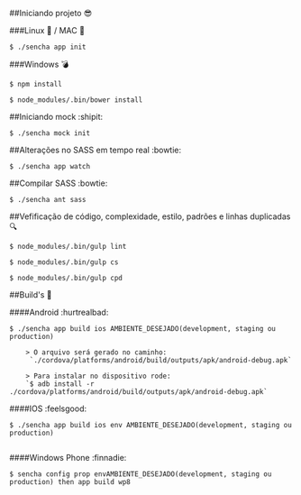 
##Iniciando projeto :sunglasses:

###Linux :penguin: / MAC :apple:

`$ ./sencha app init`


###Windows :bomb:

`$ npm install`

`$ node_modules/.bin/bower install`


##Iniciando mock :shipit:

`$ ./sencha mock init`


##Alterações no SASS em tempo real :bowtie:

`$ ./sencha app watch`


##Compilar SASS :bowtie:

`$ ./sencha ant sass`


##Vefificação de código, complexidade, estilo, padrões e linhas duplicadas :mag:

`$ node_modules/.bin/gulp lint`

`$ node_modules/.bin/gulp cs`

`$ node_modules/.bin/gulp cpd`


##Build's :nut_and_bolt:

####Android :hurtrealbad:

`$ ./sencha app build ios AMBIENTE_DESEJADO(development, staging ou production)`
```
    > O arquivo será gerado no caminho:
     `./cordova/platforms/android/build/outputs/apk/android-debug.apk`

    > Para instalar no dispositivo rode:
    `$ adb install -r ./cordova/platforms/android/build/outputs/apk/android-debug.apk`
```

####IOS :feelsgood:

`$ ./sencha app build ios env AMBIENTE_DESEJADO(development, staging ou production)`
```
```

####Windows Phone :finnadie:

`$ sencha config prop envAMBIENTE_DESEJADO(development, staging ou production) then app build wp8`
```
```


